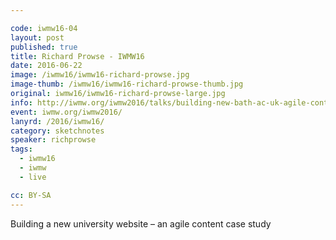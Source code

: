 ```yaml
---

code: iwmw16-04
layout: post
published: true
title: Richard Prowse - IWMW16
date: 2016-06-22
image: /iwmw16/iwmw16-richard-prowse.jpg
image-thumb: /iwmw16/iwmw16-richard-prowse-thumb.jpg
original: iwmw16/iwmw16-richard-prowse-large.jpg
info: http://iwmw.org/iwmw2016/talks/building-new-bath-ac-uk-agile-content-case-study/
event: iwmw.org/iwmw2016/
lanyrd: /2016/iwmw16/
category: sketchnotes
speaker: richprowse
tags:
  - iwmw16
  - iwmw
  - live

cc: BY-SA
---
```


Building a new university website – an agile content case study
